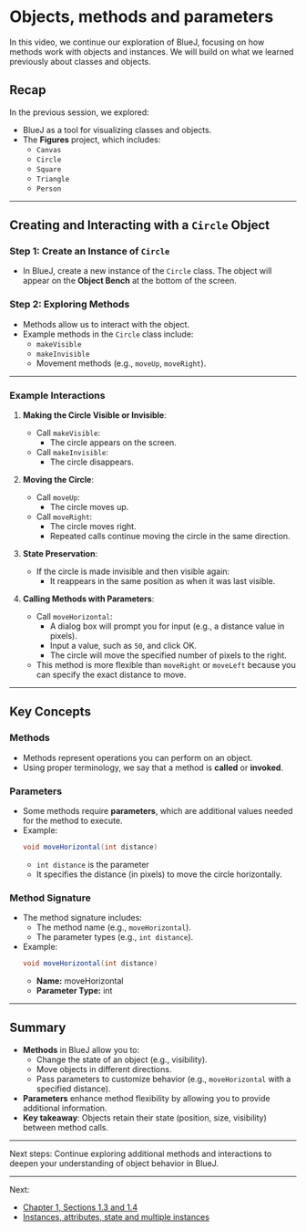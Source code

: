 # Objects, methods and parameters

In this video, we continue our exploration of BlueJ, focusing on how methods work with objects and instances. We will build on what we learned previously about classes and objects.

## Recap

In the previous session, we explored:
- BlueJ as a tool for visualizing classes and objects.
- The **Figures** project, which includes:
  - `Canvas`
  - `Circle`
  - `Square`
  - `Triangle`
  - `Person`

---

## Creating and Interacting with a `Circle` Object

### Step 1: Create an Instance of `Circle`
- In BlueJ, create a new instance of the `Circle` class. The object will appear on the **Object Bench** at the bottom of the screen.

### Step 2: Exploring Methods
- Methods allow us to interact with the object.
- Example methods in the `Circle` class include:
  - `makeVisible`
  - `makeInvisible`
  - Movement methods (e.g., `moveUp`, `moveRight`).

---

### Example Interactions

1. **Making the Circle Visible or Invisible**:
   - Call `makeVisible`:
     - The circle appears on the screen.
   - Call `makeInvisible`:
     - The circle disappears.

2. **Moving the Circle**:
   - Call `moveUp`:
     - The circle moves up.
   - Call `moveRight`:
     - The circle moves right.
     - Repeated calls continue moving the circle in the same direction.

3. **State Preservation**:
   - If the circle is made invisible and then visible again:
     - It reappears in the same position as when it was last visible.

4. **Calling Methods with Parameters**:
   - Call `moveHorizontal`:
     - A dialog box will prompt you for input (e.g., a distance value in pixels).
     - Input a value, such as `50`, and click OK.
     - The circle will move the specified number of pixels to the right.
   - This method is more flexible than `moveRight` or `moveLeft` because you can specify the exact distance to move.

---

## Key Concepts

### Methods
- Methods represent operations you can perform on an object.
- Using proper terminology, we say that a method is **called** or **invoked**.

### Parameters
- Some methods require **parameters**, which are additional values needed for the method to execute.
- Example:
  ```java
  void moveHorizontal(int distance)
    ```
    - ```int distance``` is the parameter
    - It specifies the distance (in pixels) to move the circle horizontally.

### Method Signature
- The method signature includes:
    - The method name (e.g., ```moveHorizontal```).
    - The parameter types (e.g., ```int distance```).
- Example:
    ```java
    void moveHorizontal(int distance)
    ```
    - **Name:** moveHorizontal
    - **Parameter Type:** int

---

## Summary

- **Methods** in BlueJ allow you to:
  - Change the state of an object (e.g., visibility).
  - Move objects in different directions.
  - Pass parameters to customize behavior (e.g., ```moveHorizontal``` with a specified distance).
- **Parameters** enhance method flexibility by allowing you to provide additional information. 
- **Key takeaway**: Objects retain their state (position, size, visibility) between method calls.

---

Next steps: Continue exploring additional methods and interactions to deepen your understanding of object behavior in BlueJ.

---

Next: 
* [Chapter 1, Sections 1.3 and 1.4](Textbooks/Objects_First_with_Java/Chapter_1_Objects_and_Classes.pdf)
* [Instances, attributes, state and multiple instances](Instances,_attributes,_state_and_multiple_instances.md)